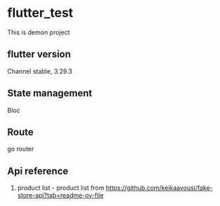 # flutter_test
This is demon project

## flutter version
Channel stable, 3.29.3

## State management
Bloc

## Route
go router

## Api reference
1. product list - product list from https://github.com/keikaavousi/fake-store-api?tab=readme-ov-file

